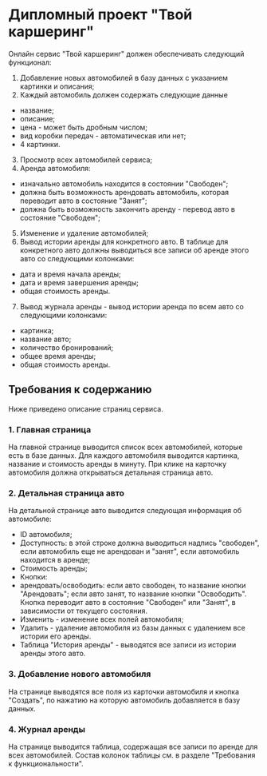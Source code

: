 # Дипломный проект "Твой каршеринг"
Онлайн сервис "Твой каршеринг" должен обеспечивать следующий функционал:
1. Добавление новых автомобилей в базу данных с указанием картинки и описания;
2. Каждый автомобиль должен содержать следующие данные
  * название;
  * описание;
  * цена - может быть дробным числом;
  * вид коробки передач - автоматическая или нет;
  * 4 картинки.
3. Просмотр всех автомобилей сервиса;
4. Аренда автомобиля:
  * изначально автомобиль находится в состоянии "Свободен";
  * должна быть возможность арендовать автомобиль, которая переводит авто в состояние "Занят";
  * должна быть возможность закончить аренду - перевод авто в состояние "Свободен";
5. Изменение и удаление автомобилей;
6. Вывод истории аренды для конкретного авто. В таблице для конкретного авто должны выводиться все записи об аренде этого авто со следующими колонками:
  * дата и время начала аренды;
  * дата и время завершения аренды;
  * общая стоимость аренды.
7. Вывод журнала аренды - вывод истории аренда по всем авто со следующими колонками:
  * картинка;
  * название авто;
  * количество бронирований;
  * общее время аренды;
  * общая стоимость аренды.

## Требования к содержанию
Ниже приведено описание страниц сервиса.

### 1. Главная страница
На главной странице выводится список всех автомобилей, которые есть в базе данных. Для каждого автомобиля выводится картинка, название и стоимость аренды в минуту. При клике на карточку автомобиля должна открываться детальная страница авто.
### 2. Детальная страница авто
На детальной странице авто выводится следующая информация об автомобиле:
* ID автомобиля;
* Доступность: в этой строке должна выводиться надпись "свободен", если автомобиль еще не арендован и "занят", если автомобиль находится в аренде;
* Стоимость аренды;
* Кнопки:
 * арендовать/освободить: если авто свободен, то название кнопки "Арендовать"; если авто занят, то название кнопки "Освободить". Кнопка переводит авто в состояние "Свободен" или "Занят", в зависимости от текущего состояния.
 * Изменить - изменение всех полей автомобиля;
 * Удалить - удаление автомобиля из базы данных с удалением все истории его аренды.
 * Таблица "История аренды" - выводятся все записи из истории аренды этого авто.
### 3. Добавление нового автомобиля
На странице выводятся все поля из карточки автомобиля и кнопка "Создать", по нажатию на которую автомобиль добавляется в базу данных.
### 4. Журнал аренды
На странице выводится таблица, содержащая все записи по аренде для всех автомобилей. Состав колонок таблицы см. в разделе "Требования к функциональности".
